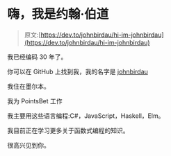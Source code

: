 # 嗨，我是约翰·伯道

> 原文:[https://dev.to/johnbirdau/hi-im-johnbirdau](https://dev.to/johnbirdau/hi-im-johnbirdau)

我已经编码 30 年了。

你可以在 GitHub 上找到我，我的名字是 [johnbirdau](https://github.com/johnbirdau)

我住在墨尔本。

我为 PointsBet 工作

我主要用这些语言编程:C#，JavaScript，Haskell，Elm。

我目前正在学习更多关于函数式编程的知识。

很高兴见到你。